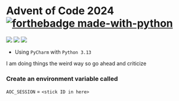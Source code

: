# Advent of Code 2024 [![forthebadge made-with-python](http://ForTheBadge.com/images/badges/made-with-python.svg)](https://www.python.org/)

![](https://img.shields.io/badge/day%20📅-13-blue)
![](https://img.shields.io/badge/stars%20⭐-24-yellow)
![](https://img.shields.io/badge/days%20completed-12-red)

- Using `PyCharm` with `Python 3.13`

I am doing things the weird way so go ahead and criticize

### Create an environment variable called
`AOC_SESSION` = `<stick ID in here>`
